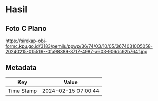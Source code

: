 # Hasil

## Foto C Plano

https://sirekap-obj-formc.kpu.go.id/3183/pemilu/ppwp/36/74/03/10/05/3674031005058-20240215-015519--0fa98389-3717-4987-a603-906dc92b764f.jpg


## Metadata

| Key        | Value               |
| ---------- | ------------------- |
| Time Stamp | 2024-02-15 07:00:44 |



